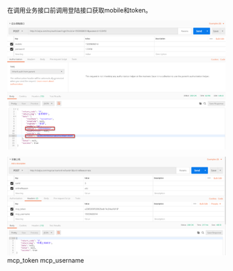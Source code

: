 在调用业务接口前调用登陆接口获取mobile和token。

![2018-06-11_160355](/images/work/使用postman调用测试环境接口的方法/2018-06-11_160355.png)

![2018-06-11_160545](/images/work/使用postman调用测试环境接口的方法/2018-06-11_160545.png)
mcp_token
mcp_username